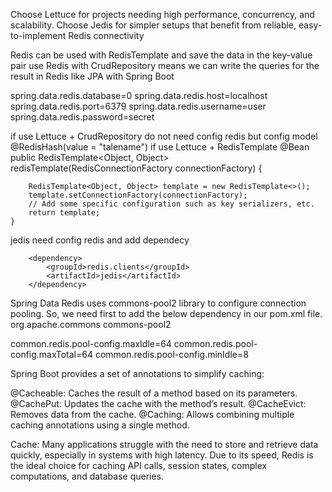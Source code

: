 Choose Lettuce for projects needing high performance, concurrency, and scalability. Choose Jedis for simpler setups that benefit from reliable, easy-to-implement Redis connectivity

Redis can be used with RedisTemplate and save the data in the key-value pair
use Redis with CrudRepository means we can write the queries for the result in Redis like JPA with Spring Boot

spring.data.redis.database=0
spring.data.redis.host=localhost
spring.data.redis.port=6379
spring.data.redis.username=user
spring.data.redis.password=secret

if use Lettuce + CrudRepository
do not need config redis
but config model
@RedisHash(value = "talename") 
if use Lettuce + RedisTemplate
    @Bean
    public RedisTemplate<Object, Object> redisTemplate(RedisConnectionFactory connectionFactory) {

        RedisTemplate<Object, Object> template = new RedisTemplate<>();
        template.setConnectionFactory(connectionFactory);
        // Add some specific configuration such as key serializers, etc.
        return template;
    }
jedis need config redis and add dependecy

        <dependency>
            <groupId>redis.clients</groupId>
            <artifactId>jedis</artifactId>
        </dependency>



Spring Data Redis uses commons-pool2 library to configure connection pooling. So, we need first to add the below dependency in our pom.xml file.
<dependency>
    <groupId>org.apache.commons</groupId>
    <artifactId>commons-pool2</artifactId>
</dependency>

common.redis.pool-config.maxIdle=64
common.redis.pool-config.maxTotal=64
common.redis.pool-config.minIdle=8

Spring Boot provides a set of annotations to simplify caching:

@Cacheable: Caches the result of a method based on its parameters.
@CachePut: Updates the cache with the method’s result.
@CacheEvict: Removes data from the cache.
@Caching: Allows combining multiple caching annotations using a single method.

Cache: Many applications struggle with the need to store and retrieve data quickly, especially in systems with high latency. Due to its speed, Redis is the ideal choice for caching API calls, session states, complex computations, and database queries.